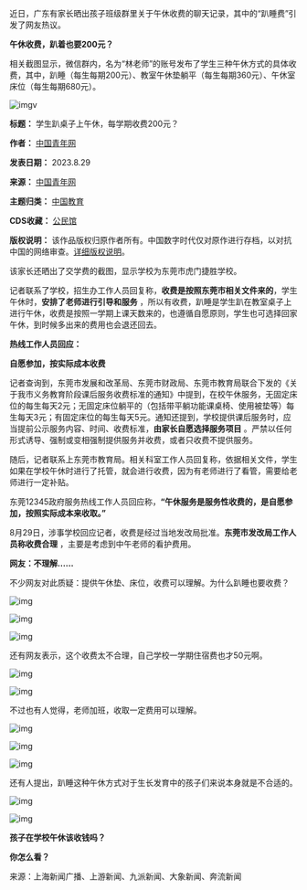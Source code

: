 近日，广东有家长晒出孩子班级群里关于午休收费的聊天记录，其中的“趴睡费”引发了网友热议。


**午休收费，趴着也要200元？** 


相关截图显示，微信群内，名为“林老师”的账号发布了学生三种午休方式的具体收费，其中，趴睡（每生每期200元）、教室午休垫躺平（每生每期360元）、午休室床位（每生每期680元）。


![imgv](https://chinadigitaltimes.net/chinese/files/2023/08/post-699747-64edd925a8c8d.)




**标题：** 学生趴桌子上午休，每学期收费200元？  

**作者：** [中国青年网](https://chinadigitaltimes.net/space/中国青年网)  

**发表日期：** 2023.8.29  

**来源：** [中国青年网](https://news.youth.cn/sh/202308/t20230829_14751477.htm)  

**主题归类：** [中国教育](https://chinadigitaltimes.net/space/中国教育)  

**CDS收藏：** [公民馆](https://chinadigitaltimes.net/space/%E5%85%AC%E6%B0%91%E9%A6%86)  

**版权说明：** 该作品版权归原作者所有。中国数字时代仅对原作进行存档，以对抗中国的网络审查。[详细版权说明](https://chinadigitaltimes.net/chinese/copyright)。


该家长还晒出了交学费的截图，显示学校为东莞市虎门捷胜学校。


记者联系了学校，招生办工作人员回复称，**收费是按照东莞市相关文件来的**，学生午休时，**安排了老师进行引导和服务** ，所以有收费，趴睡是学生趴在教室桌子上进行午休，收费是按照一学期上课天数来的，也遵循自愿原则，学生也可选择回家午休，到时候多出来的费用也会退还回去。


**热线工作人员回应：** 


**自愿参加，按实际成本收费** 


记者查询到，东莞市发展和改革局、东莞市财政局、东莞市教育局联合下发的《关于我市义务教育阶段课后服务收费标准的通知》中提到，在校午休服务，无固定床位的每生每天2元；无固定床位躺平的（包括带平躺功能课桌椅、使用被垫等）每生每天3元；有固定床位的每生每天5元。通知还提到，学校提供课后服务时，应当提前公示服务内容、时间、收费标准，**由家长自愿选择服务项目** 。严禁以任何形式诱导、强制或变相强制提供服务并收费，或者只收费不提供服务。


随后，记者联系上东莞市教育局。相关科室工作人员回复称，依据相关文件，学生如果在学校午休时进行了托管，就会进行收费，因为有老师进行了看管，需要给老师进行一定补贴。


东莞12345政府服务热线工作人员回应称，**“午休服务是服务性收费的，是自愿参加，按照实际成本来收取。”** 


8月29日，涉事学校回应记者，收费是经过当地发改局批准。**东莞市发改局工作人员称收费合理** ，主要是考虑到中午老师的看护费用。


**网友：不理解……** 


不少网友对此质疑：提供午休垫、床位，收费可以理解。为什么趴睡也要收费？


![img](https://chinadigitaltimes.net/chinese/files/2023/08/post-699747-64edd925f261c.)


![img](https://chinadigitaltimes.net/chinese/files/2023/08/post-699747-64edd926309f4.)


![img](https://chinadigitaltimes.net/chinese/files/2023/08/post-699747-64edd9266470b.)


还有网友表示，这个收费太不合理，自己学校一学期住宿费也才50元啊。


![img](https://chinadigitaltimes.net/chinese/files/2023/08/post-699747-64edd92697229.)


![img](https://chinadigitaltimes.net/chinese/files/2023/08/post-699747-64edd926c93ed.)


不过也有人觉得，老师加班，收取一定费用可以理解。


![img](https://chinadigitaltimes.net/chinese/files/2023/08/post-699747-64edd927083e1.)


![img](https://chinadigitaltimes.net/chinese/files/2023/08/post-699747-64edd9273bafa.)


![img](https://chinadigitaltimes.net/chinese/files/2023/08/post-699747-64edd9276e449.)


还有人提出，趴睡这种午休方式对于生长发育中的孩子们来说本身就是不合适的。


![img](https://chinadigitaltimes.net/chinese/files/2023/08/post-699747-64edd927a1c95.)


![img](https://chinadigitaltimes.net/chinese/files/2023/08/post-699747-64edd927d5072.)


**孩子在学校午休该收钱吗？** 


**你怎么看？** 


来源：上海新闻广播、上游新闻、九派新闻、大象新闻、奔流新闻

